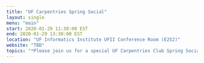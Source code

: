 ```yaml
---
title: "UF Carpentries Spring Social"
layout: single
menu: "main"
start: 2020-01-29 11:30:00 EST
end: 2020-01-29 13:30:00 EST
location: "UF Informatics Institute UFII Conference Room (E252)"
website: "TBD"
topics: "*Please join us for a special UF Carpentries Club Spring Social on Wednesday, January 29th!*"
---
```

